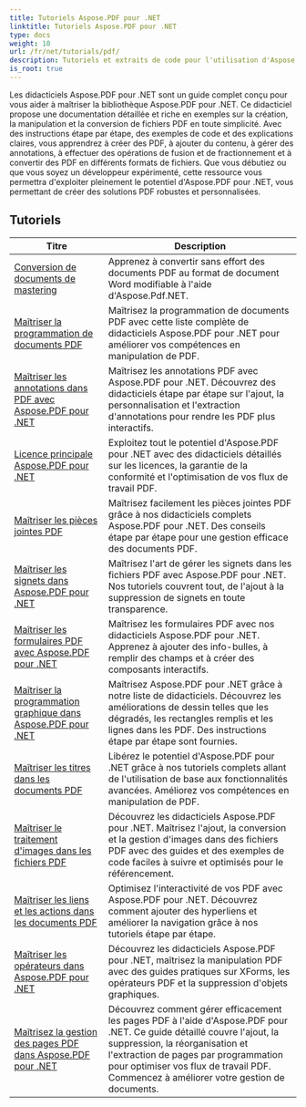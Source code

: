```yaml
---
title: Tutoriels Aspose.PDF pour .NET
linktitle: Tutoriels Aspose.PDF pour .NET
type: docs
weight: 10
url: /fr/net/tutorials/pdf/
description: Tutoriels et extraits de code pour l'utilisation d'Aspose.PDF pour .NET. Il propose notamment des fonctionnalités de création, d'édition, de conversion, d'impression et de traitement de documents PDF.
is_root: true
---
```


Les didacticiels Aspose.PDF pour .NET sont un guide complet conçu pour vous aider à maîtriser la bibliothèque Aspose.PDF pour .NET. Ce didacticiel propose une documentation détaillée et riche en exemples sur la création, la manipulation et la conversion de fichiers PDF en toute simplicité. Avec des instructions étape par étape, des exemples de code et des explications claires, vous apprendrez à créer des PDF, à ajouter du contenu, à gérer des annotations, à effectuer des opérations de fusion et de fractionnement et à convertir des PDF en différents formats de fichiers. Que vous débutiez ou que vous soyez un développeur expérimenté, cette ressource vous permettra d'exploiter pleinement le potentiel d'Aspose.PDF pour .NET, vous permettant de créer des solutions PDF robustes et personnalisées.

## Tutoriels
| Titre | Description |
| --- | --- | 
| [Conversion de documents de mastering](./mastering-document-conversion/) | Apprenez à convertir sans effort des documents PDF au format de document Word modifiable à l'aide d'Aspose.Pdf.NET. |
| [Maîtriser la programmation de documents PDF](./master-pdf-document-programming/) | Maîtrisez la programmation de documents PDF avec cette liste complète de didacticiels Aspose.PDF pour .NET pour améliorer vos compétences en manipulation de PDF. | 
| [Maîtriser les annotations dans PDF avec Aspose.PDF pour .NET](./mastering-annotations/) | Maîtrisez les annotations PDF avec Aspose.PDF pour .NET. Découvrez des didacticiels étape par étape sur l'ajout, la personnalisation et l'extraction d'annotations pour rendre les PDF plus interactifs. |
| [Licence principale Aspose.PDF pour .NET](./master-licensing/) | Exploitez tout le potentiel d'Aspose.PDF pour .NET avec des didacticiels détaillés sur les licences, la garantie de la conformité et l'optimisation de vos flux de travail PDF. |
| [Maîtriser les pièces jointes PDF](./mastering-pdf-attachments/) | Maîtrisez facilement les pièces jointes PDF grâce à nos didacticiels complets Aspose.PDF pour .NET. Des conseils étape par étape pour une gestion efficace des documents PDF. |
| [Maîtriser les signets dans Aspose.PDF pour .NET](./mastering-bookmarks/) | Maîtrisez l'art de gérer les signets dans les fichiers PDF avec Aspose.PDF pour .NET. Nos tutoriels couvrent tout, de l'ajout à la suppression de signets en toute transparence. |
| [Maîtriser les formulaires PDF avec Aspose.PDF pour .NET](./mastering-pdf-forms/) | Maîtrisez les formulaires PDF avec nos didacticiels Aspose.PDF pour .NET. Apprenez à ajouter des info-bulles, à remplir des champs et à créer des composants interactifs. |
| [Maîtriser la programmation graphique dans Aspose.PDF pour .NET](./mastering-graph-programming/) | Maîtrisez Aspose.PDF pour .NET grâce à notre liste de didacticiels. Découvrez les améliorations de dessin telles que les dégradés, les rectangles remplis et les lignes dans les PDF. Des instructions étape par étape sont fournies. |
| [Maîtriser les titres dans les documents PDF](./mastering-headings/) | Libérez le potentiel d'Aspose.PDF pour .NET grâce à nos tutoriels complets allant de l'utilisation de base aux fonctionnalités avancées. Améliorez vos compétences en manipulation de PDF. |
| [Maîtriser le traitement d'images dans les fichiers PDF](./mastering-image-Processing/) | Découvrez les didacticiels Aspose.PDF pour .NET. Maîtrisez l'ajout, la conversion et la gestion d'images dans des fichiers PDF avec des guides et des exemples de code faciles à suivre et optimisés pour le référencement. |
| [Maîtriser les liens et les actions dans les documents PDF](./mastering-links-and-actions/) | Optimisez l'interactivité de vos PDF avec Aspose.PDF pour .NET. Découvrez comment ajouter des hyperliens et améliorer la navigation grâce à nos tutoriels étape par étape. |
| [Maîtriser les opérateurs dans Aspose.PDF pour .NET](./mastering-operators/) | Découvrez les didacticiels Aspose.PDF pour .NET, maîtrisez la manipulation PDF avec des guides pratiques sur XForms, les opérateurs PDF et la suppression d'objets graphiques. |
| [Maîtrisez la gestion des pages PDF dans Aspose.PDF pour .NET](./master-pdf-page-management/) | Découvrez comment gérer efficacement les pages PDF à l'aide d'Aspose.PDF pour .NET. Ce guide détaillé couvre l'ajout, la suppression, la réorganisation et l'extraction de pages par programmation pour optimiser vos flux de travail PDF. Commencez à améliorer votre gestion de documents. |